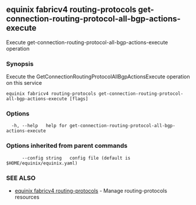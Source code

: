 ## equinix fabricv4 routing-protocols get-connection-routing-protocol-all-bgp-actions-execute

Execute get-connection-routing-protocol-all-bgp-actions-execute operation

### Synopsis

Execute the GetConnectionRoutingProtocolAllBgpActionsExecute operation on this service

```
equinix fabricv4 routing-protocols get-connection-routing-protocol-all-bgp-actions-execute [flags]
```

### Options

```
  -h, --help   help for get-connection-routing-protocol-all-bgp-actions-execute
```

### Options inherited from parent commands

```
      --config string   config file (default is $HOME/equinix/equinix.yaml)
```

### SEE ALSO

* [equinix fabricv4 routing-protocols](equinix_fabricv4_routing-protocols.md)	 - Manage routing-protocols resources

